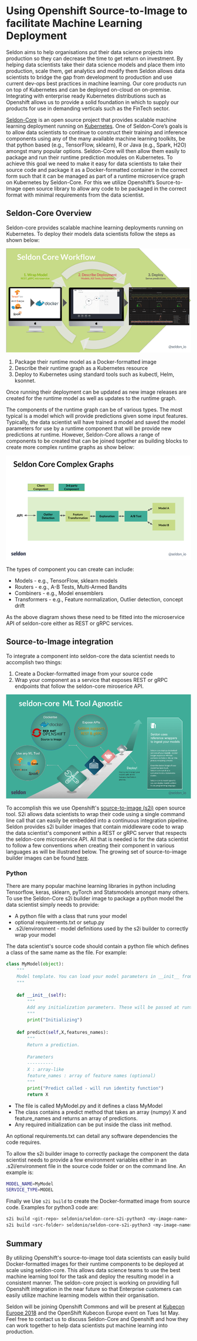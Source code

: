 # Using Openshift Source-to-Image to facilitate Machine Learning Deployment

Seldon aims to help organisations put their data science projects into production so they can decrease the time to get return on investment. By helping data scientists take their data science models and place them into production, scale them, get analytics and modify them Seldon allows data scientists to bridge the gap from development to production and use current dev-ops best practices in machine learning. Our core products run on top of Kubernetes and can be deployed on-cloud on on-premise. Integrating with enterprise ready Kubernetes distributions such as Openshift allows us to provide a solid foundation in which to supply our products for use in demanding verticals such as the FinTech sector.

[Seldon-Core](https://github.com/SeldonIO/seldon-core) is an open source project that provides scalable machine learning deployment running on [Kubernetes](https://kubernetes.io/). One of Seldon-Core’s goals is to allow data scientists to continue to construct their training and inference components using any of the many available machine learning toolkits, be that python based (e.g., TensorFlow, sklearn), R or Java (e.g., Spark, H2O) amongst many popular options. Seldon-Core will then allow them easily to package and run their runtime prediction modules on Kubernetes. To achieve this goal we need to make it easy for data scientists to take their source code and package it as a Docker-formatted container in the correct form such that it can be managed as part of a runtime microservice graph on Kubernetes by Seldon-Core. For this we utilize Openshift’s Source-to-Image open source library to allow any code to be packaged in the correct format with minimal requirements from the data scientist.

## Seldon-Core Overview

Seldon-core provides scalable machine learning deployments running on Kubernetes. To deploy their models data scientists follow the steps as shown below:

![API](./deploy.png)

1.  Package their runtime model as a Docker-formatted image
1.  Describe their runtime graph as a Kubernetes resource
1.  Deploy to Kubernetes using standard tools such as kubectl, Helm, ksonnet.

Once running their deployment can be updated as new image releases are created for the runtime model as well as updates to the runtime graph.

The components of the runtime graph can be of various types. The most typical is a model which will provide predictions given some input features. Typically, the data scientist will have trained a model and saved the model parameters for use by a runtime component that will be provide new predictions at runtime. However, Seldon-Core allows a range of components to be created that can be joined together as building blocks to create more complex runtime graphs as show below:

![graphs](./graphs.png)

The types of component you can create can include:

- Models - e.g., TensorFlow, sklearn models
- Routers - e.g., A-B Tests, Multi-Armed Bandits
- Combiners - e.g., Model ensemblers
- Transformers - e.g., Feature normalization, Outlier detection, concept drift

As the above diagram shows these need to be fitted into the microservice API of seldon-core either as REST or gRPC services.

## Source-to-Image integration

To integrate a component into seldon-core the data scientist needs to accomplish two things:

1.  Create a Docker-formatted image from your source code
1.  Wrap your component as a service that exposes REST or gRPC endpoints that follow the seldon-core miroserice API.

![wrap](./wrap.png)

To accomplish this we use Openshift's [source-to-image (s2i)](https://github.com/openshift/source-to-image) open source tool. S2i allows data scientists to wrap their code using a single command line call that can easily be embedded into a continuous integration pipeline. Seldon provides s2i builder images that contain middleware code to wrap the data scientist's component within a REST or gRPC server that respects the seldon-core microservice API. All that is needed is for the data scientist to follow a few conventions when creating their component in various languages as will be illustrated below. The growing set of source-to-image builder images can be found [here](https://github.com/SeldonIO/seldon-core/tree/master/wrappers/s2i).

### Python

There are many popular machine learning libraries in python including Tensorflow, keras, sklearn, pyTorch and Statsmodels amongst many others. To use the Seldon-Core s2i builder image to package a python model the data scientist simply needs to provide:

- A python file with a class that runs your model
- optional requirements.txt or setup.py
- .s2i/environment - model definitions used by the s2i builder to correctly wrap your model

The data scientist's source code should contain a python file which defines a class of the same name as the file. For example:

```python
class MyModel(object):
    """
    Model template. You can load your model parameters in __init__ from a location accessible at runtime
    """

    def __init__(self):
        """
        Add any initialization parameters. These will be passed at runtime from the graph definition parameters defined in your seldondeployment Kubernetes resource manifest.
        """
        print("Initializing")

    def predict(self,X,features_names):
        """
        Return a prediction.

        Parameters
        ----------
        X : array-like
        feature_names : array of feature names (optional)
        """
        print("Predict called - will run identity function")
        return X
```

- The file is called MyModel.py and it defines a class MyModel
- The class contains a predict method that takes an array (numpy) X and feature_names and returns an array of predictions.
- Any required initialization can be put inside the class init method.

An optional requirements.txt can detail any software dependencies the code requires.

To allow the s2i builder image to correctly package the component the data scientist needs to provide a few environment variables either in an .s2i/environment file in the source code folder or on the command line. An example is:

```bash
MODEL_NAME=MyModel
SERVICE_TYPE=MODEL
```

Finally we Use `s2i build` to create the Docker-formatted image from source code. Examples for python3 code are:

```bash
s2i build <git-repo> seldonio/seldon-core-s2i-python3 <my-image-name>
s2i build <src-folder> seldonio/seldon-core-s2i-python3 <my-image-name>
```

## Summary

By utilizing Openshift's source-to-image tool data scientists can easily build Docker-formatted images for their runtime components to be deployed at scale using seldon-core. This allows data science teams to use the best machine learning tool for the task and deploy the resulting model in a consistent manner. The seldon-core project is working on providing full Openshift integration in the near future so that Enterprise customers can easily utilize machine learning models within their organisation.

Seldon will be joining Openshift Commons and will be present at [Kubecon Europe 2018](https://kccnceu18.sched.com/) and the OpenShift Kubecon Europe event on Tues 1st May. Feel free to contact us to discuss Seldon-Core and Openshift and how they can work together to help data scientists put machine learning into production.
